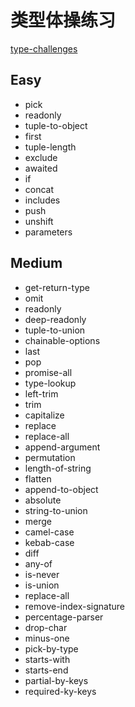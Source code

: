 # 类型体操练习

[type-challenges](https://github.com/type-challenges/type-challenges)

## Easy

- pick
- readonly
- tuple-to-object
- first
- tuple-length
- exclude
- awaited
- if
- concat
- includes
- push
- unshift
- parameters

## Medium

- get-return-type
- omit
- readonly
- deep-readonly
- tuple-to-union
- chainable-options
- last
- pop
- promise-all
- type-lookup
- left-trim
- trim
- capitalize
- replace
- replace-all
- append-argument
- permutation
- length-of-string
- flatten
- append-to-object
- absolute
- string-to-union
- merge
- camel-case
- kebab-case
- diff
- any-of
- is-never
- is-union
- replace-all
- remove-index-signature
- percentage-parser
- drop-char
- minus-one
- pick-by-type
- starts-with
- starts-end
- partial-by-keys
- required-ky-keys
